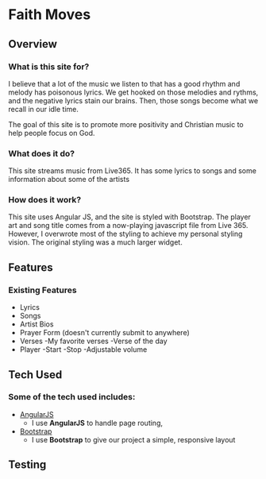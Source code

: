 # Faith Moves

## Overview

### What is this site for?

I believe that a lot of the music we listen to that has a good rhythm and melody has poisonous lyrics. We get hooked on those melodies and rythms, and the negative lyrics stain our brains. Then, those songs become what we recall in our idle time.

The goal of this site is to promote more positivity and Christian music to help people focus on God.

### What does it do?

This site streams music from Live365. It has some lyrics to songs and some information about some
of the artists

### How does it work?

This site uses Angular JS, and the site is styled with Bootstrap.
The player art and song title comes from a now-playing javascript file from Live 365.
However, I overwrote most of the styling to achieve my personal styling vision.
The original styling was a much larger widget.


## Features

### Existing Features
- Lyrics
- Songs
- Artist Bios
- Prayer Form (doesn't currently submit to anywhere)
- Verses
	-My favorite verses
	-Verse of the day
- Player
	-Start
	-Stop
	-Adjustable volume


## Tech Used

### Some of the tech used includes:
- [AngularJS](https://angularjs.org/)
    - I use **AngularJS** to handle page routing, 
- [Bootstrap](http://getbootstrap.com/)
    - I use **Bootstrap** to give our project a simple, responsive layout 

## Testing
